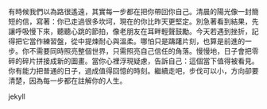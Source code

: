 有時候我們以為路很遙遠，其實每一步都在把你帶回你自己。清晨的陽光像一封簡短的信，寫著：你已走過很多坎坷，現在的你比昨天更堅定。別急著看到結果，先讓呼吸慢下來，聽聽心跳的節拍，像老朋友在耳畔輕聲鼓勵。今天若遇到挫折，記得把它當作練習盤，從中提煉耐心與溫柔。哪怕只是躊躇片刻，也算是前進的一步。你不需要同時照亮整個世界，只需照亮自己信任的角落。慢慢地，日子會把零碎的碎片拼接成新的圖畫。當你心裡浮現疑慮，告訴自己：這個當下值得被看見。你有能力把普通的日子，過成值得回憶的時刻。繼續走吧，步伐可以小，方向卻要清楚，因為每一步都在註解你的人生。

jekyll